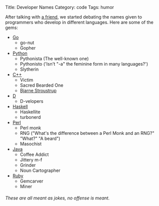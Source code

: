 Title: Developer Names
Category: code
Tags: humor

After talking with [a friend][], we started debating the names given to programmers who develop in different languages. Here are some of the gems:

- [Go](http://golang.org)
	- go-nut
	- Gopher
- [Python](http://python.org)
	- Pythonista (The well-known one)
	- Pythonisto ('Isn't "-a" the feminine form in many languages?')
	- Slytherin
- [C++](http://cplusplus.com)
	- Victim
	- Sacred Bearded One
	- [Bjarne Stroustrup](http://stroustrup.com)
- [D](http://dlang.org)
	- D-velopers
- [Haskell](http://haskell.org)
	- Haskellite
	- turbonerd
- [Perl](http://perl.org)
	- Perl monk
	- RNG ("What's the difference between a Perl Monk and an RNG?" "What?" "A beard")
	- Masochist
- [Java](http://www.java.com)
	- Coffee Addict
	- Jittery m-f
	- Grinder
	- Noun Cartographer
- [Ruby](http://www.ruby-lang.org)
	- Gemcarver
	- Miner

###### These are all meant as jokes, no offense is meant.

[a friend]: http://rsb.io "Ryan Scott Brown"
